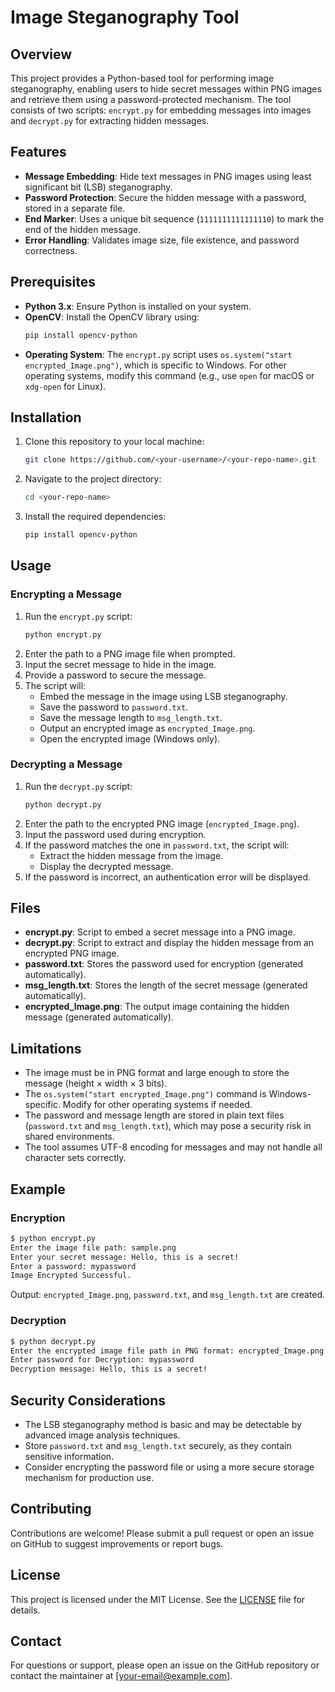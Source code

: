 # Image Steganography Tool

## Overview
This project provides a Python-based tool for performing image steganography, enabling users to hide secret messages within PNG images and retrieve them using a password-protected mechanism. The tool consists of two scripts: `encrypt.py` for embedding messages into images and `decrypt.py` for extracting hidden messages.

## Features
- **Message Embedding**: Hide text messages in PNG images using least significant bit (LSB) steganography.
- **Password Protection**: Secure the hidden message with a password, stored in a separate file.
- **End Marker**: Uses a unique bit sequence (`1111111111111110`) to mark the end of the hidden message.
- **Error Handling**: Validates image size, file existence, and password correctness.

## Prerequisites
- **Python 3.x**: Ensure Python is installed on your system.
- **OpenCV**: Install the OpenCV library using:
  ```bash
  pip install opencv-python
  ```
- **Operating System**: The `encrypt.py` script uses `os.system("start encrypted_Image.png")`, which is specific to Windows. For other operating systems, modify this command (e.g., use `open` for macOS or `xdg-open` for Linux).

## Installation
1. Clone this repository to your local machine:
   ```bash
   git clone https://github.com/<your-username>/<your-repo-name>.git
   ```
2. Navigate to the project directory:
   ```bash
   cd <your-repo-name>
   ```
3. Install the required dependencies:
   ```bash
   pip install opencv-python
   ```

## Usage

### Encrypting a Message
1. Run the `encrypt.py` script:
   ```bash
   python encrypt.py
   ```
2. Enter the path to a PNG image file when prompted.
3. Input the secret message to hide in the image.
4. Provide a password to secure the message.
5. The script will:
   - Embed the message in the image using LSB steganography.
   - Save the password to `password.txt`.
   - Save the message length to `msg_length.txt`.
   - Output an encrypted image as `encrypted_Image.png`.
   - Open the encrypted image (Windows only).

### Decrypting a Message
1. Run the `decrypt.py` script:
   ```bash
   python decrypt.py
   ```
2. Enter the path to the encrypted PNG image (`encrypted_Image.png`).
3. Input the password used during encryption.
4. If the password matches the one in `password.txt`, the script will:
   - Extract the hidden message from the image.
   - Display the decrypted message.
5. If the password is incorrect, an authentication error will be displayed.

## Files
- **encrypt.py**: Script to embed a secret message into a PNG image.
- **decrypt.py**: Script to extract and display the hidden message from an encrypted PNG image.
- **password.txt**: Stores the password used for encryption (generated automatically).
- **msg_length.txt**: Stores the length of the secret message (generated automatically).
- **encrypted_Image.png**: The output image containing the hidden message (generated automatically).

## Limitations
- The image must be in PNG format and large enough to store the message (height × width × 3 bits).
- The `os.system("start encrypted_Image.png")` command is Windows-specific. Modify for other operating systems if needed.
- The password and message length are stored in plain text files (`password.txt` and `msg_length.txt`), which may pose a security risk in shared environments.
- The tool assumes UTF-8 encoding for messages and may not handle all character sets correctly.

## Example
### Encryption
```bash
$ python encrypt.py
Enter the image file path: sample.png
Enter your secret message: Hello, this is a secret!
Enter a password: mypassword
Image Encrypted Successful.
```
Output: `encrypted_Image.png`, `password.txt`, and `msg_length.txt` are created.

### Decryption
```bash
$ python decrypt.py
Enter the encrypted image file path in PNG format: encrypted_Image.png
Enter password for Decryption: mypassword
Decryption message: Hello, this is a secret!
```

## Security Considerations
- The LSB steganography method is basic and may be detectable by advanced image analysis techniques.
- Store `password.txt` and `msg_length.txt` securely, as they contain sensitive information.
- Consider encrypting the password file or using a more secure storage mechanism for production use.

## Contributing
Contributions are welcome! Please submit a pull request or open an issue on GitHub to suggest improvements or report bugs.

## License
This project is licensed under the MIT License. See the [LICENSE](LICENSE) file for details.

## Contact
For questions or support, please open an issue on the GitHub repository or contact the maintainer at [your-email@example.com].